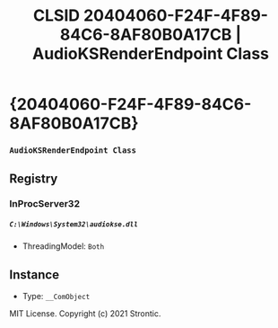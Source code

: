 ﻿---
title: "CLSID 20404060-F24F-4F89-84C6-8AF80B0A17CB | AudioKSRenderEndpoint Class"
excerpt: What is COM-Object CLSID 20404060-F24F-4F89-84C6-8AF80B0A17CB?
---

# {20404060-F24F-4F89-84C6-8AF80B0A17CB}

### `AudioKSRenderEndpoint Class`

## Registry


### InProcServer32

##### `C:\Windows\System32\audiokse.dll`
* ThreadingModel: `Both`

## Instance

* Type: `__ComObject`

MIT License. Copyright (c) 2021 Strontic.


